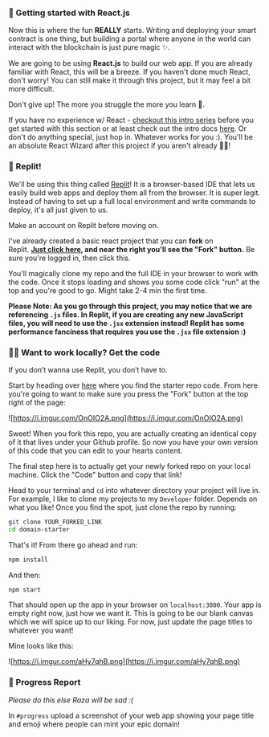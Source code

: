### 🏁 Getting started with React.js

Now this is where the fun **REALLY** starts. Writing and deploying your smart contract is one thing, but building a portal where anyone in the world can interact with the blockchain is just pure magic ✨.

We are going to be using **React.js** to build our web app. If you are already familiar with React, this will be a breeze. If you haven't done much React, don't worry! You can still make it through this project, but it may feel a bit more difficult. 

Don't give up! The more you struggle the more you learn 🧠.

If you have no experience w/ React - [checkout this intro series](https://scrimba.com/learn/learnreact) before you get started with this section or at least check out the intro docs [here](https://reactjs.org/docs/getting-started.html). Or don't do anything special, just hop in. Whatever works for you :). You'll be an absolute React Wizard after this project if you aren't already 🧙‍♂!

### 🤯 Replit!

We'll be using this thing called [Replit](https://replit.com/~)! It is a browser-based IDE that lets us easily build web apps and deploy them all from the browser. It is super legit. Instead of having to set up a full local environment and write commands to deploy, it's all just given to us.

Make an account on Replit before moving on.

I've already created a basic react project that you can **fork** on Replit. **[Just click here](https://replit.com/@almostEfficient/domain-starter-project), and near the right you'll see the "Fork" button.** Be sure you're logged in, then click this.

You'll magically clone my repo and the full IDE in your browser to work with the code. Once it stops loading and shows you some code click "run" at the top and you're good to go. Might take 2-4 min the first time.

**Please Note: As you go through this project, you may notice that we are referencing `.js` files. In Replit, if you are creating any new JavaScript files, you will need to use the `.jsx` extension instead! Replit has some performance fanciness that requires you use the `.jsx` file extension :)**

### 👩‍💻 Want to work locally? Get the code

If you don’t wanna use Replit, you don’t have to.

Start by heading over [here](https://github.com/AlmostEfficient/domain-starter) where you find the starter repo code. From here you're going to want to make sure you press the "Fork" button at the top right of the page:

![https://i.imgur.com/OnOIO2A.png](https://i.imgur.com/OnOIO2A.png)

Sweet! When you fork this repo, you are actually creating an identical copy of it that lives under your Github profile. So now you have your own version of this code that you can edit to your hearts content.

The final step here is to actually get your newly forked repo on your local machine. Click the "Code" button and copy that link!

Head to your terminal and `cd` into whatever directory your project will live in. For example, I like to clone my projects to my `Developer` folder. Depends on what you like! Once you find the spot, just clone the repo by running:

```bash
git clone YOUR_FORKED_LINK
cd domain-starter
```

That's it! From there go ahead and run:

```bash
npm install
```

And then:

```bash
npm start
```

That should open up the app in your browser on `localhost:3000`. Your app is empty right now, just how we want it. This is going to be our blank canvas which we will spice up to our liking. For now, just update the page titles to whatever you want! 

Mine looks like this:

![https://i.imgur.com/aHy7qhB.png](https://i.imgur.com/aHy7qhB.png)

### 🚨 Progress Report

*Please do this else Raza will be sad :(*

In `#progress` upload a screenshot of your web app showing your page title and emoji where people can mint your epic domain!